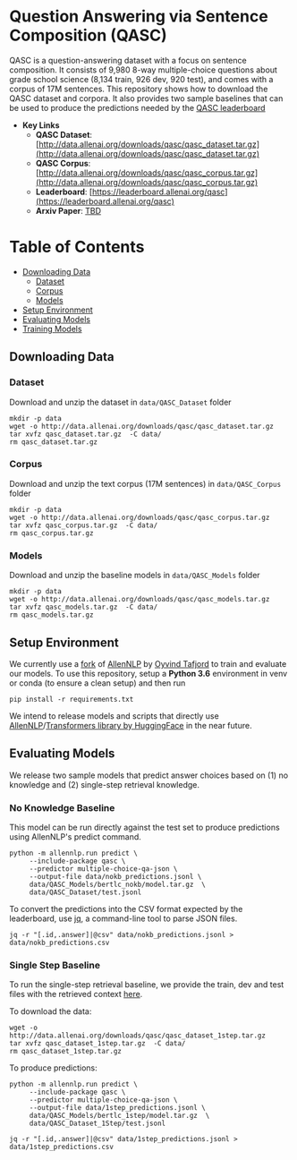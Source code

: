 # Question Answering via Sentence Composition (QASC)

QASC is a question-answering dataset with a focus on sentence composition. It consists of 9,980 8-way multiple-choice questions about grade school science (8,134 train, 926 dev, 920 test), and comes with a corpus of 17M sentences. This repository shows how to download the QASC dataset and corpora. It also provides two sample baselines that can be used to produce the predictions needed by the [QASC leaderboard](https://leaderboard.allenai.org/qasc)

* **Key Links**
	* **QASC Dataset**: [http://data.allenai.org/downloads/qasc/qasc_dataset.tar.gz](http://data.allenai.org/downloads/qasc/qasc_dataset.tar.gz)
	* **QASC Corpus**:  [http://data.allenai.org/downloads/qasc/qasc_corpus.tar.gz](http://data.allenai.org/downloads/qasc/qasc_corpus.tar.gz)
	* **Leaderboard**:  [https://leaderboard.allenai.org/qasc](https://leaderboard.allenai.org/qasc)
	* **Arxiv Paper**: [TBD](TBD)


Table of Contents
===============

* [Downloading Data](#downloading-data)
    * [Dataset](#dataset)
    * [Corpus](#Corpus)
    * [Models](#models)
* [Setup Environment](#setup-environment)
* [Evaluating Models](#evaluating-models)
* [Training Models](#training-models)


## Downloading Data

### Dataset
Download and unzip the dataset in `data/QASC_Dataset` folder
```
mkdir -p data
wget -o http://data.allenai.org/downloads/qasc/qasc_dataset.tar.gz
tar xvfz qasc_dataset.tar.gz  -C data/
rm qasc_dataset.tar.gz
```
### Corpus
Download and unzip the text corpus (17M sentences) in `data/QASC_Corpus` folder
```
mkdir -p data
wget -o http://data.allenai.org/downloads/qasc/qasc_corpus.tar.gz
tar xvfz qasc_corpus.tar.gz  -C data/
rm qasc_corpus.tar.gz
```


### Models
Download and unzip the baseline models in `data/QASC_Models` folder
```
mkdir -p data
wget -o http://data.allenai.org/downloads/qasc/qasc_models.tar.gz
tar xvfz qasc_models.tar.gz  -C data/
rm qasc_models.tar.gz
```


## Setup Environment
We currently use a [fork](https://github.com/OyvindTafjord/allennlp/tree/bert_exp1) of [AllenNLP](https://github.com/allenai/allennlp) by [Oyvind Tafjord](https://github.com/oyvindTafjord/) to train and evaluate our models. To use this repository, setup a __Python 3.6__ environment in venv or conda (to ensure a clean setup) and then run 

```
pip install -r requirements.txt
```

We intend to release models and scripts that directly use [AllenNLP](https://github.com/allenai/allennlp)/[Transformers library by HuggingFace](https://github.com/huggingface/transformers) in the near future. 

## Evaluating Models
We release two sample models that predict answer choices based on (1) no knowledge and (2) single-step retrieval knowledge. 

### No Knowledge Baseline
This model can be run directly against the test set to produce predictions using AllenNLP's predict command. 
```
python -m allennlp.run predict \
     --include-package qasc \
     --predictor multiple-choice-qa-json \
     --output-file data/nokb_predictions.jsonl \
     data/QASC_Models/bertlc_nokb/model.tar.gz  \
     data/QASC_Dataset/test.jsonl
```

To convert the predictions into the CSV format expected by the leaderboard, use [jq](https://stedolan.github.io/jq/), a command-line tool to parse JSON files. 
```
jq -r "[.id,.answer]|@csv" data/nokb_predictions.jsonl > data/nokb_predictions.csv
```

### Single Step Baseline
To run the single-step retrieval baseline, we provide the train, dev and test files with the retrieved context [here](http://data.allenai.org/downloads/qasc/qasc_dataset_1step.tar.gz). 

To download the data:
```
wget -o http://data.allenai.org/downloads/qasc/qasc_dataset_1step.tar.gz
tar xvfz qasc_dataset_1step.tar.gz  -C data/
rm qasc_dataset_1step.tar.gz
```

To produce predictions:
```
python -m allennlp.run predict \
     --include-package qasc \
     --predictor multiple-choice-qa-json \
     --output-file data/1step_predictions.jsonl \
     data/QASC_Models/bertlc_1step/model.tar.gz  \
     data/QASC_Dataset_1Step/test.jsonl

jq -r "[.id,.answer]|@csv" data/1step_predictions.jsonl > data/1step_predictions.csv
```



